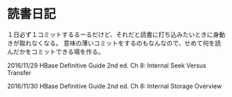 # 読書日記

１日必ず１コミットするるーるだけど、それだと読書に打ち込みたいときに身動きが取れなくなる。
意味の薄いコミットをするのもなんなので、せめて何を読んだかをコミットできる場を作る。


2016/11/29
HBase Definitive Guide 2nd ed.
Ch 8: Internal
Seek Versus Transfer

2016/11/30
HBase Definitive Guide 2nd ed.
Ch 8: Internal
Storage
Overview